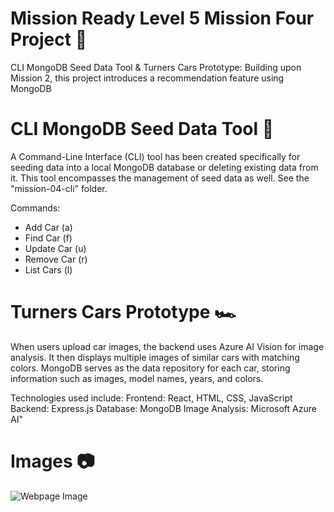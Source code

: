 # Mission Ready Level 5 Mission Four Project 🚀

CLI MongoDB Seed Data Tool & Turners Cars Prototype: Building upon Mission 2, this project introduces a recommendation feature using MongoDB

# CLI MongoDB Seed Data Tool 🌱

A Command-Line Interface (CLI) tool has been created specifically for seeding data into a local MongoDB database or deleting existing data from it. This tool encompasses the management of seed data as well. See the "mission-04-cli" folder.

Commands:
- Add Car (a)
- Find Car (f)
- Update Car (u)
- Remove Car (r)
- List Cars (l)

# Turners Cars Prototype 🏎️
When users upload car images, the backend uses Azure AI Vision for image analysis. It then displays multiple images of similar cars with matching colors. MongoDB serves as the data repository for each car, storing information such as images, model names, years, and colors.

Technologies used include:
Frontend: React, HTML, CSS, JavaScript
Backend: Express.js
Database: MongoDB
Image Analysis: Microsoft Azure AI"

# Images 📷

![Webpage Image](https://media.discordapp.net/attachments/822322613816262660/1228610073358631033/image.png?ex=662cab4b&is=661a364b&hm=6b5842cc0c81b8967c5ed6454ca96ff5aec85be45baeb8594212e2fc3d800610&=&format=webp&quality=lossless)
